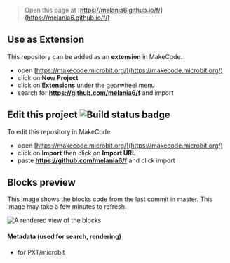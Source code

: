 
> Open this page at [https://melania6.github.io/f/](https://melania6.github.io/f/)

## Use as Extension

This repository can be added as an **extension** in MakeCode.

* open [https://makecode.microbit.org/](https://makecode.microbit.org/)
* click on **New Project**
* click on **Extensions** under the gearwheel menu
* search for **https://github.com/melania6/f** and import

## Edit this project ![Build status badge](https://github.com/melania6/f/workflows/MakeCode/badge.svg)

To edit this repository in MakeCode.

* open [https://makecode.microbit.org/](https://makecode.microbit.org/)
* click on **Import** then click on **Import URL**
* paste **https://github.com/melania6/f** and click import

## Blocks preview

This image shows the blocks code from the last commit in master.
This image may take a few minutes to refresh.

![A rendered view of the blocks](https://github.com/melania6/f/raw/master/.github/makecode/blocks.png)

#### Metadata (used for search, rendering)

* for PXT/microbit
<script src="https://makecode.com/gh-pages-embed.js"></script><script>makeCodeRender("{{ site.makecode.home_url }}", "{{ site.github.owner_name }}/{{ site.github.repository_name }}");</script>
